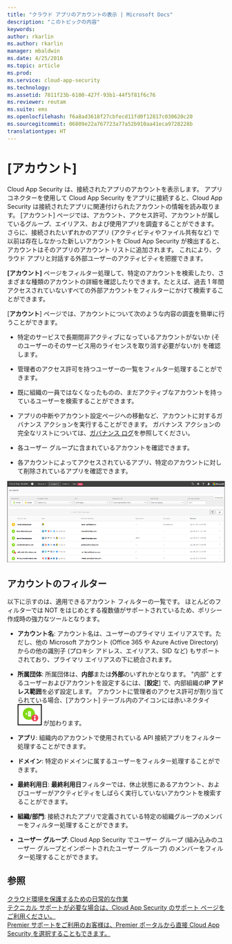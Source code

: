 ```yaml
---
title: "クラウド アプリのアカウントの表示 | Microsoft Docs"
description: "このトピックの内容"
keywords: 
author: rkarlin
ms.author: rkarlin
manager: mbaldwin
ms.date: 4/25/2016
ms.topic: article
ms.prod: 
ms.service: cloud-app-security
ms.technology: 
ms.assetid: 7811f23b-6100-427f-93b1-44f5f81f6c76
ms.reviewer: reutam
ms.suite: ems
ms.openlocfilehash: f6a8ad3618f27cbfecd11fd0f12817c030620c20
ms.sourcegitcommit: 06809e22a767723a77a52b910aa41eca9728228b
translationtype: HT
---
```

# <a name="accounts"></a>[アカウント]
Cloud App Security は、接続されたアプリのアカウントを表示します。 アプリ コネクターを使用して Cloud App Security をアプリに接続すると、Cloud App Security は接続されたアプリに関連付けられたアカウントの情報を読み取ります。 [アカウント] ページでは、アカウント、アクセス許可、アカウントが属しているグループ、エイリアス、および使用アプリを調査することができます。 さらに、接続されたいずれかのアプリ (アクティビティやファイル共有など) で以前は存在しなかった新しいアカウントを Cloud App Security が検出すると、アカウントはそのアプリのアカウント リストに追加されます。 これにより、クラウド アプリと対話する外部ユーザーのアクティビティを把握できます。


**[アカウント]** ページをフィルター処理して、特定のアカウントを検索したり、さまざまな種類のアカウントの詳細を確認したりできます。たとえば、過去 1 年間アクセスされていないすべての外部アカウントをフィルターにかけて検索することができます。 

[**アカウント**] ページでは、アカウントについて次のような内容の調査を簡単に行うことができます。  

-   特定のサービスで長期間非アクティブになっているアカウントがないか (そのユーザーのそのサービス用のライセンスを取り消す必要がないか) を確認します。  
-   管理者のアクセス許可を持つユーザーの一覧をフィルター処理することができます。  

-   既に組織の一員ではなくなったものの、まだアクティブなアカウントを持っているユーザーを検索することができます。  

-   アプリの中断やアカウント設定ページへの移動など、アカウントに対するガバナンス アクションを実行することができます。 ガバナンス アクションの完全なリストについては、[ガバナンス ログ](governance-actions.md)を参照してください。
    
-   各ユーザー グループに含まれているアカウントを確認できます。  

-   各アカウントによってアクセスされているアプリ、特定のアカウントに対して削除されているアプリを確認できます。
    

![アカウントの画面](./media/accounts-page.png)

## <a name="account-filters"></a>アカウントのフィルター
以下に示すのは、適用できるアカウント フィルターの一覧です。 ほとんどのフィルターでは NOT をはじめとする複数値がサポートされているため、ポリシー作成時の強力なツールとなります。  
  
- **アカウント名**: アカウント名は、ユーザーのプライマリ エイリアスです。ただし、他の Microsoft アカウント (Office 365 や Azure Active Directory) からの他の識別子 (プロキシ アドレス、エイリアス、SID など) もサポートされており、プライマリ エイリアスの下に統合されます。

- **所属団体**: 所属団体は、**内部**または**外部**のいずれかとなります。 "内部" とするユーザーおよびアカウントを設定するには、[**設定**] で、内部組織の**IP アドレス範囲**を必ず設定します。 アカウントに管理者のアクセス許可が割り当てられている場合、[アカウント] テーブル内のアイコンには赤いネクタイ ![アカウント管理アイコン](./media/accounts-admin-icon.png) が加わります。

- **アプリ**: 組織内のアカウントで使用されている API 接続アプリをフィルター処理することができます。

- **ドメイン**: 特定のドメインに属するユーザーをフィルター処理することができます。

- **最終利用日**: **最終利用日**フィルターでは、休止状態にあるアカウント、およびユーザーがアクティビティをしばらく実行していないアカウントを検索することができます。

- **組織/部門**: 接続されたアプリで定義されている特定の組織グループのメンバーをフィルター処理することができます。

- **ユーザー グループ**: Cloud App Security でユーザー グループ (組み込みのユーザー グループとインポートされたユーザー グループ) のメンバーをフィルター処理することができます。


## <a name="see-also"></a>参照  
[クラウド環境を保護するための日常的な作業](daily-activities-to-protect-your-cloud-environment.md)   
[テクニカル サポートが必要な場合は、Cloud App Security のサポート ページをご利用ください。](http://support.microsoft.com/oas/default.aspx?prid=16031)   
[Premier サポートをご利用のお客様は、Premier ポータルから直接 Cloud App Security を選択することもできます。](https://premier.microsoft.com/)  
  
  
